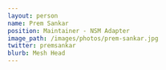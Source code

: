 ```yaml
---
layout: person
name: Prem Sankar
position: Maintainer - NSM Adapter
image_path: /images/photos/prem-sankar.jpg
twitter: premsankar
blurb: Mesh Head
---
```

